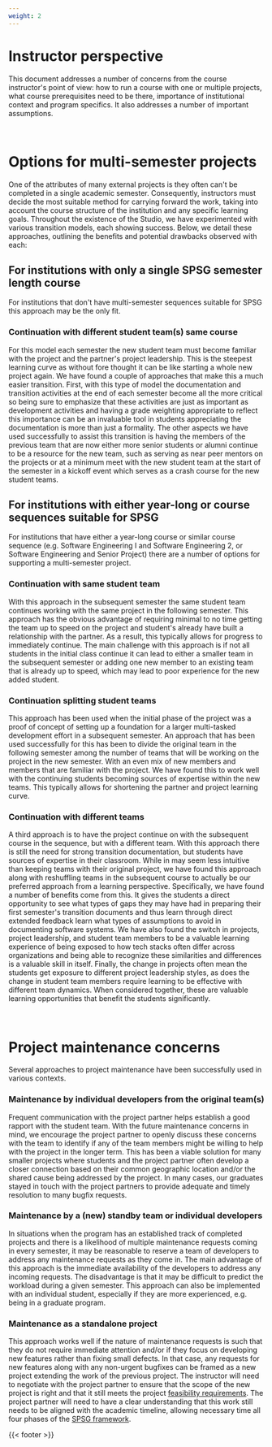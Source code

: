 ```yaml
---
weight: 2
---
```



# Instructor perspective

This document addresses a number of concerns from the course instructor's point of view: how to run a course with one or multiple projects, what course
prerequisites need to be there, importance of institutional context and 
program specifics. It also addresses a number of important assumptions.

&nbsp;



# Options for multi-semester projects

One of the attributes of many external projects is they often can't be
completed in a single academic semester. Consequently, instructors must
decide the most suitable method for carrying forward the work, taking
into account the course structure of the institution and any specific
learning goals. Throughout the existence of the Studio, we have
experimented with various transition models, each showing success.
Below, we detail these approaches, outlining the benefits and potential
drawbacks observed with each:

## For institutions with only a single SPSG semester length course

For institutions that don't have multi-semester sequences suitable for
SPSG this approach may be the only fit.

### Continuation with different student team(s) same course

For this model each semester the new student team must become familiar
with the project and the partner's project leadership. This is the
steepest learning curve as without fore thought it can be like starting
a whole new project again. We have found a couple of approaches that
make this a much easier transition. First, with this type of model the
documentation and transition activities at the end of each semester
become all the more critical so being sure to emphasize that these
activities are just as important as development activities and having a
grade weighting appropriate to reflect this importance can be an
invaluable tool in students appreciating the documentation is more than
just a formality. The other aspects we have used successfully to assist
this transition is having the members of the previous team that are now
either more senior students or alumni continue to be a resource for the
new team, such as serving as near peer mentors on the projects or at a
minimum meet with the new student team at the start of the semester in a
kickoff event which serves as a crash course for the new student teams.

## For institutions with either year-long or course sequences suitable for SPSG

For institutions that have either a year-long course or similar course
sequence (e.g. Software Engineering I and Software Engineering 2, or
Software Engineering and Senior Project) there are a number of options
for supporting a multi-semester project.

### Continuation with same student team

With this approach in the subsequent semester the same student team
continues working with the same project in the following semester. This
approach has the obvious advantage of requiring minimal to no time
getting the team up to speed on the project and student's already have
built a relationship with the partner. As a result, this typically
allows for progress to immediately continue. The main challenge with
this approach is if not all students in the initial class continue it
can lead to either a smaller team in the subsequent semester or adding
one new member to an existing team that is already up to speed, which
may lead to poor experience for the new added student.

### Continuation splitting student teams

This approach has been used when the initial phase of the project was a
proof of concept of setting up a foundation for a larger multi-tasked
development effort in a subsequent semester. An approach that has been
used successfully for this has been to divide the original team in the
following semester among the number of teams that will be working on the
project in the new semester. With an even mix of new members and members
that are familiar with the project. We have found this to work well with
the continuing students becoming sources of expertise within the new
teams. This typically allows for shortening the partner and project
learning curve.

### Continuation with different teams

A third approach is to have the project continue on with the subsequent
course in the sequence, but with a different team. With this approach
there is still the need for strong transition documentation, but
students have sources of expertise in their classroom. While in may seem
less intuitive than keeping teams with their original project, we have
found this approach along with reshuffling teams in the subsequent
course to actually be our preferred approach from a learning
perspective. Specifically, we have found a number of benefits come from
this. It gives the students a direct opportunity to see what types of
gaps they may have had in preparing their first semester's transition
documents and thus learn through direct extended feedback learn what
types of assumptions to avoid in documenting software systems. We have
also found the switch in projects, project leadership, and student team
members to be a valuable learning experience of being exposed to how
tech stacks often differ across organizations and being able to
recognize these similarities and differences is a valuable skill in
itself. Finally, the change in projects often mean the students get
exposure to different project leadership styles, as does the change in
student team members require learning to be effective with different
team dynamics. When considered together, these are valuable learning
opportunities that benefit the students significantly.


&nbsp;


# Project maintenance concerns

Several approaches to project maintenance have been successfully used in various contexts.

### Maintenance by individual developers from the original team(s)

Frequent communication with the project partner helps establish a good rapport with the student team. With the future maintenance concerns in mind, we encourage the project partner to openly discuss these concerns with the team to identify if any of the team members might be willing to help with the project in the longer term. This has been a viable solution for many smaller projects where students and the project partner often develop a closer connection based on their common geographic location and/or the shared cause being addressed by the project. In many cases, our graduates stayed in touch with the project partners to provide adequate and timely resolution to many bugfix requests.

### Maintenance by a (new) standby team or individual developers

In situations when the program has an established track of completed projects and there is a likelihood of multiple maintenance requests coming in every semester, it may be reasonable to reserve a team of developers to address any maintenance requests as they come in. The main advantage of this approach is the immediate availability of the developers to address any incoming requests. The disadvantage is that it may be difficult to predict the workload during a given semester. This approach can also be implemented with an individual student, especially if they are more experienced, e.g. being in a graduate program.  

### Maintenance as a standalone project

This approach works well if the nature of maintenance requests is such that they do not require immediate attention and/or if they focus on developing new features rather than fixing small defects. In that case, any requests for new features along with any non-urgent bugfixes can be framed as a new project extending the work of the previous project. The instructor will need to negotiate with the project partner to ensure that the scope of the new project is right and that it still meets the project [feasibility requirements](<../project_feasibility>). The project partner will need to have a clear understanding that this work still needs to be aligned with the academic timeline, allowing necessary time all four phases of the [SPSG framework](<../structure_guide>).

{{< footer >}}
